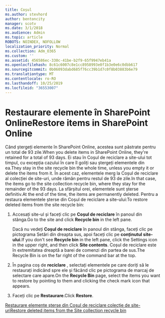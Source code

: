 ```yaml
---
title: Coșul
ms.author: stevhord
author: bentoncity
manager: scotv
ms.date: 3/1/2018
ms.audience: Admin
ms.topic: article
ROBOTS: NOINDEX, NOFOLLOW
localization_priority: Normal
ms.collection: Adm_O365
ms.custom: ''
ms.assetid: 456586ec-330c-41be-b2f9-65f9947eb41a
ms.openlocfilehash: 8c61c6007c8e1cc8958993e0f1b3e0e6c0dbb617
ms.sourcegitcommit: 0b06093dabd685f76cc39b1d7c0f8b03883b6e79
ms.translationtype: MT
ms.contentlocale: ro-RO
ms.lasthandoff: 10/25/2019
ms.locfileid: "36553007"
---
```

# <a name="restore-items-in-sharepoint-online"></a><span data-ttu-id="feaca-102">Restaurare elemente în SharePoint Online</span><span class="sxs-lookup"><span data-stu-id="feaca-102">Restore items in SharePoint Online</span></span>

<span data-ttu-id="feaca-103">Când ștergeți elemente în SharePoint Online, acestea sunt păstrate pentru un total de 93 zile.</span><span class="sxs-lookup"><span data-stu-id="feaca-103">When you delete items in SharePoint Online, they're retained for a total of 93 days.</span></span> <span data-ttu-id="feaca-104">Ei stau în Coșul de reciclare a site-ului tot timpul, cu excepția cazului în care îl goliți sau ștergeți elementele din ea.</span><span class="sxs-lookup"><span data-stu-id="feaca-104">They stay in the site recycle bin the whole time, unless you empty it or delete the items from it.</span></span> <span data-ttu-id="feaca-105">În acest caz, elementele merg la Coșul de reciclare al colecției de site-uri, unde rămân pentru restul de 93 de zile.</span><span class="sxs-lookup"><span data-stu-id="feaca-105">In that case, the items go to the site collection recycle bin, where they stay for the remainder of the 93 days.</span></span> <span data-ttu-id="feaca-106">La sfârșitul orei, elementele sunt șterse definitiv.</span><span class="sxs-lookup"><span data-stu-id="feaca-106">At the end of the time, the items are permanently deleted.</span></span> <span data-ttu-id="feaca-107">Pentru a restaura elementele șterse din Coșul de reciclare a site-ului:</span><span class="sxs-lookup"><span data-stu-id="feaca-107">To restore deleted items from the site recycle bin:</span></span>
  
1. <span data-ttu-id="feaca-108">Accesați site-ul și faceți clic pe **Coșul de reciclare** în panoul din stânga.</span><span class="sxs-lookup"><span data-stu-id="feaca-108">Go to the site and click **Recycle bin** in the left pane.</span></span> 
    
    <span data-ttu-id="feaca-109">Dacă nu vedeți **Coșul de reciclare** în panoul din stânga, faceți clic pe pictograma Setări din dreapta sus, apoi faceți clic pe **conținutul site-ului**.</span><span class="sxs-lookup"><span data-stu-id="feaca-109">If you don't see **Recycle bin** in the left pane, click the Settings icon in the upper right, and then click **Site contents**.</span></span> <span data-ttu-id="feaca-110">Coșul de reciclare este în extremitatea dreaptă a barei de comenzi din partea de sus.</span><span class="sxs-lookup"><span data-stu-id="feaca-110">The Recycle Bin is on the far right of the command bar at the top.</span></span>
    
2. <span data-ttu-id="feaca-111">În pagina coș de **reciclare** , selectați elementele pe care doriți să le restaurați indicând spre ele și făcând clic pe pictograma de marcaj de selectare care apare.</span><span class="sxs-lookup"><span data-stu-id="feaca-111">On the **Recycle Bin** page, select the items you want to restore by pointing to them and clicking the check mark icon that appears.</span></span> 
    
3. <span data-ttu-id="feaca-112">Faceți clic pe **Restaurare**.</span><span class="sxs-lookup"><span data-stu-id="feaca-112">Click **Restore**.</span></span>
    
[<span data-ttu-id="feaca-113">Restaurare elemente șterse din Coșul de reciclare colecție de site-uri</span><span class="sxs-lookup"><span data-stu-id="feaca-113">Restore deleted items from the Site collection recycle bin</span></span>](https://go.microsoft.com/fwlink/?linkid=866439)
  

